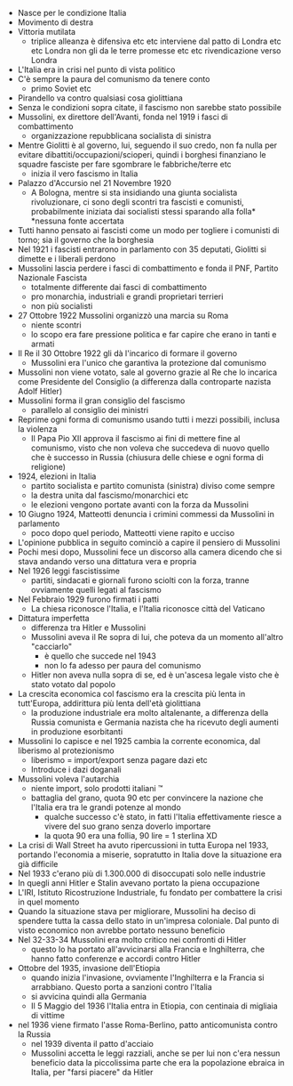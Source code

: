 * Nasce per le condizione Italia 
* Movimento di destra
* Vittoria mutilata 
	* triplice alleanza è difensiva etc etc interviene dal patto di Londra etc etc Londra non gli da le terre promesse etc etc rivendicazione verso Londra
* L'Italia era in crisi nel punto di vista politico
* C'è sempre la paura del comunismo da tenere conto
	* primo Soviet etc
* Pirandello va contro qualsiasi cosa giolittiana
* Senza le condizioni sopra citate, il fascismo non sarebbe stato possibile
* Mussolini, ex direttore dell'Avanti, fonda nel 1919 i fasci di combattimento
	* organizzazione repubblicana socialista di sinistra 
* Mentre Giolitti è al governo, lui, seguendo il suo credo, non fa nulla per evitare dibattiti/occupazioni/scioperi, quindi i borghesi finanziano le squadre fasciste per fare sgombrare le fabbriche/terre etc
	* inizia il vero fascismo in Italia
* Palazzo d'Accursio nel 21 Novembre 1920
	* A Bologna, mentre si sta insidiando una giunta socialista rivoluzionare, ci sono degli scontri tra fascisti e comunisti, probabilmente iniziata dai socialisti stessi sparando alla folla* 
	  *nessuna fonte accertata
* Tutti hanno pensato ai fascisti come un modo per togliere i comunisti di torno; sia il governo che la borghesia
* Nel 1921 i fascisti entrarono in parlamento con 35 deputati, Giolitti si dimette e i liberali perdono
* Mussolini lascia perdere i fasci di combattimento e fonda il PNF, Partito Nazionale Fascista
	* totalmente differente dai fasci di combattimento
	* pro monarchia, industriali e grandi proprietari terrieri
	* non più socialisti 
* 27 Ottobre 1922 Mussolini organizzò una marcia su Roma
	* niente scontri 
	* lo scopo era fare pressione politica e far capire che erano in tanti e armati
* Il Re il 30 Ottobre 1922 gli dà l'incarico di formare il governo 
	* Mussolini era l'unico che garantiva la protezione dal comunismo 
* Mussolini non viene votato, sale al governo grazie al Re che lo incarica come Presidente del Consiglio (a differenza dalla controparte nazista Adolf Hitler)
* Mussolini forma il gran consiglio del fascismo 
	* parallelo al consiglio dei ministri 
* Reprime ogni forma di comunismo usando tutti i mezzi possibili, inclusa la violenza 
	* Il Papa Pio XII approva il fascismo ai fini di mettere fine al comunismo, visto che non voleva che succedeva di nuovo quello che è successo in Russia (chiusura delle chiese e ogni forma di religione)
* 1924, elezioni in Italia
	* partito socialista e partito comunista (sinistra) diviso come sempre 
	* la destra unita dal fascismo/monarchici etc
	* le elezioni vengono portate avanti con la forza da Mussolini
* 10 Giugno 1924, Matteotti denuncia i crimini commessi da Mussolini in parlamento 
	* poco dopo quel periodo, Matteotti viene rapito e ucciso 
* L'opinione pubblica in seguito cominciò a capire il pensiero di Mussolini
* Pochi mesi dopo, Mussolini fece un discorso alla camera dicendo che si stava andando verso una dittatura vera e propria
* Nel 1926 leggi fascistissime
	* partiti, sindacati e giornali furono sciolti con la forza, tranne ovviamente quelli legati al fascismo 
* Nel Febbraio 1929 furono firmati i patti 
	* La chiesa riconosce l'Italia, e l'Italia riconosce città del Vaticano
* Dittatura imperfetta
	* differenza tra Hitler e Mussolini 
	* Mussolini aveva il Re sopra di lui, che poteva da un momento all'altro "cacciarlo"
		* è quello che succede nel 1943
		* non lo fa adesso per paura del comunismo 
	* Hitler non aveva nulla sopra di se, ed è un'ascesa legale visto che è stato votato dal popolo
* La crescita economica col fascismo era la crescita più lenta in tutt'Europa, addirittura più lenta dell'età giolittiana 
	* la produzione industriale era molto altalenante, a differenza della Russia comunista e Germania nazista che ha ricevuto degli aumenti in produzione esorbitanti
* Mussolini lo capisce e nel 1925 cambia la corrente economica, dal liberismo al protezionismo
	* liberismo = import/export senza pagare dazi etc
	* Introduce i dazi doganali
*  Mussolini voleva l'autarchia 
	* niente import, solo prodotti italiani :tm: 
	* battaglia del grano, quota 90 etc per convincere la nazione che l'Italia era tra le grandi potenze al mondo
		* qualche successo c'è stato, in fatti l'Italia effettivamente riesce a vivere del suo grano senza doverlo importare
		* la quota 90 era una follia, 90 lire = 1 sterlina XD
* La crisi di Wall Street ha avuto ripercussioni in tutta Europa nel 1933, portando l'economia a miserie, sopratutto in Italia dove la situazione era già difficile
* Nel 1933 c'erano più di 1.300.000 di disoccupati solo nelle industrie 
* In quegli anni Hitler e Stalin avevano portato la piena occupazione
* L'IRI, Istituto Ricostruzione Industriale, fu fondato per combattere la crisi in quel momento
* Quando la situazione stava per migliorare, Mussolini ha deciso di spendere tutta la cassa dello stato in un'impresa coloniale. Dal punto di visto economico non avrebbe portato nessuno beneficio 
* Nel 32-33-34 Mussolini era molto critico nei confronti di Hitler 
	* questo lo ha portato all'avvicinarsi alla Francia e Inghilterra, che hanno fatto conferenze e accordi contro Hitler
* Ottobre del 1935, invasione dell'Etiopia
	*  quando inizia l'invasione, ovviamente l'Inghilterra e la Francia si arrabbiano. Questo porta a sanzioni contro l'Italia 
	* si avvicina quindi alla Germania 
	* Il 5 Maggio del 1936 l'Italia entra in Etiopia, con centinaia di migliaia di vittime 
* nel 1936 viene firmato l'asse Roma-Berlino, patto anticomunista contro la Russia 
	* nel 1939 diventa il patto d'acciaio 
	* Mussolini accetta le leggi razziali, anche se per lui non c'era nessun beneficio data la piccolissima parte che era la popolazione ebraica in Italia, per "farsi piacere" da Hitler
